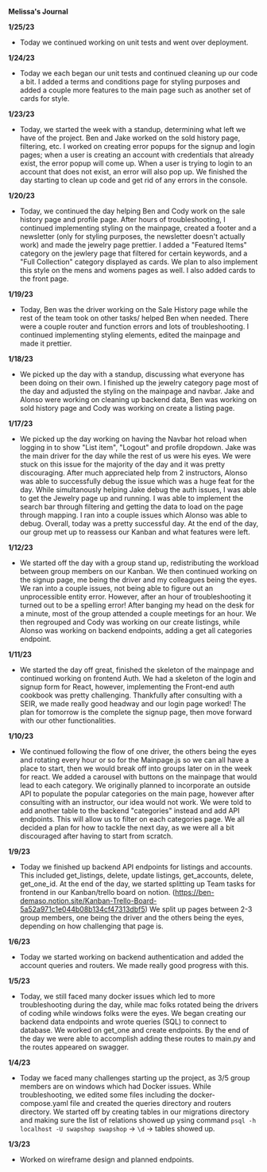 **Melissa's Journal**

**1/25/23**

- Today we continued working on unit tests and went over deployment.

**1/24/23**

- Today we each began our unit tests and continued cleaning up our code a bit. I added a terms and conditions page for styling purposes and added a couple more features to the main page such as another set of cards for style.

**1/23/23**

- Today, we started the week with a standup, determining what left we have of the project. Ben and Jake worked on the sold history page, filtering, etc. I worked on creating error popups for the signup and login pages; when a user is creating an account with credentials that already exist, the error popup will come up. When a user is trying to login to an account that does not exist, an error will also pop up. We finished the day starting to clean up code and get rid of any errors in the console.

**1/20/23**

- Today, we continued the day helping Ben and Cody work on the sale history page and profile page. After hours of troubleshooting, I continued implementing styling on the mainpage, created a footer and a newsletter (only for styling purposes, the newsletter doesn't actually work) and made the jewelry page prettier. I added a "Featured Items" category on the jewlery page that filtered for certain keywords, and a "Full Collection" category displayed as cards. We plan to also implement this style on the mens and womens pages as well. I also added cards to the front page.

**1/19/23**

- Today, Ben was the driver working on the Sale History page while the rest of the team took on other tasks/ helped Ben when needed. There were a couple router and function errors and lots of troubleshooting. I continued implementing styling elements, edited the mainpage and made it prettier.

**1/18/23**

- We picked up the day with a standup, discussing what everyone has been doing on their own. I finished up the jewelry category page most of the day and adjusted the styling on the mainpage and navbar. Jake and Alonso were working on cleaning up backend data, Ben was working on sold history page and Cody was working on create a listing page.

**1/17/23**

- We picked up the day working on having the Navbar hot reload when logging in to show "List item", "Logout" and profile dropdown. Jake was the main driver for the day while the rest of us were his eyes. We were stuck on this issue for the majority of the day and it was pretty discouraging. After much appreciated help from 2 instructors, Alonso was able to successfully debug the issue which was a huge feat for the day. While simultanously helping Jake debug the auth issues, I was able to get the Jewelry page up and running. I was able to implement the search bar through filtering and getting the data to load on the page through mapping. I ran into a couple issues which Alonso was able to debug. Overall, today was a pretty successful day. At the end of the day, our group met up to reassess our Kanban and what features were left.

**1/12/23**

- We started off the day with a group stand up, redistributing the workload between group members on our Kanban. We then continued working on the signup page, me being the driver and my colleagues being the eyes. We ran into a couple issues, not being able to figure out an unprocessible entity error. However, after an hour of troubleshooting it turned out to be a spelling error! After banging my head on the desk for a minute, most of the group attended a couple meetings for an hour. We then regrouped and Cody was working on our create listings, while Alonso was working on backend endpoints, adding a get all categories endpoint.

**1/11/23**

- We started the day off great, finished the skeleton of the mainpage and continued working on frontend Auth. We had a skeleton of the login and signup form for React, however, implementing the Front-end auth cookbook was pretty challenging. Thankfully after consulting with a SEIR, we made really good headway and our login page worked! The plan for tomorrow is the complete the signup page, then move forward with our other functionalities.

**1/10/23**

- We continued following the flow of one driver, the others being the eyes and rotating every hour or so for the Mainpage.js so we can all have a place to start, then we would break off into groups later on in the week for react. We added a carousel with buttons on the mainpage that would lead to each category. We originally planned to incorporate an outside API to populate the popular categories on the main page, however after consulting with an instructor, our idea would not work. We were told to add another table to the backend "categories" instead and add API endpoints. This will allow us to filter on each categories page. We all decided a plan for how to tackle the next day, as we were all a bit discouraged after having to start from scratch.

**1/9/23**

- Today we finished up backend API endpoints for listings and accounts. This included get_listings, delete, update listings, get_accounts, delete, get_one_id. At the end of the day, we started splitting up Team tasks for frontend in our Kanban/trello board on notion. (https://ben-demaso.notion.site/Kanban-Trello-Board-5a52a971c1e044b08b134cf47313dbf5) We split up pages between 2-3 group members, one being the driver and the others being the eyes, depending on how challenging that page is.

**1/6/23**

- Today we started working on backend authentication and added the account queries and routers. We made really good progress with this.

**1/5/23**

- Today, we still faced many docker issues which led to more troubleshooting during the day, while mac folks rotated being the drivers of coding while windows folks were the eyes. We
  began creating our backend data endpoints and wrote queries (SQL) to connect to database. We worked on get_one and create endpoints. By the end of the day we were able to accomplish
  adding these routes to main.py and the routes appeared on swagger.

**1/4/23**

- Today we faced many challenges starting up the project, as 3/5 group members are on windows which had Docker issues. While troubleshooting, we edited some files including the docker-compose.yaml file and created the queries directory and routers directory. We started off by creating tables in our migrations directory and making sure the list of relations showed up ysing command `psql -h localhost -U swapshop swapshop` -> `\d` -> tables showed up.

**1/3/23**

- Worked on wireframe design and planned endpoints.
